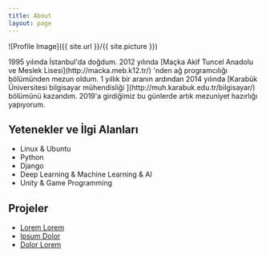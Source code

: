 ```yaml
---
title: About
layout: page
---
```

![Profile Image]({{ site.url }}/{{ site.picture }})

<p>1995 yılında İstanbul'da doğdum. 2012 yılında [Maçka Akif Tuncel Anadolu ve Meslek Lisesi](http://macka.meb.k12.tr/) 'nden ağ programcılığı bölümünden mezun oldum. 1 yıllık bir aranın ardından 2014 yılında [Karabük Üniversitesi bilgisayar mühendisliği ](http://muh.karabuk.edu.tr/bilgisayar/) bölümünü kazandım. 2019'a girdiğimiz bu günlerde artık mezuniyet hazırlığı yapıyorum.

<h2>Yetenekler ve İlgi Alanları</h2>

<ul class="skill-list">
	<li>Linux & Ubuntu</li>
	<li>Python</li>
	<li>Django</li>
	<li>Deep Learning & Machine Learning & AI</li>
	<li>Unity & Game Programming </li>
</ul>

<h2>Projeler</h2>

<ul>
	<li><a href="https://github.com/">Lorem Lorem</a></li>
	<li><a href="https://github.com/">Ipsum Dolor</a></li>
	<li><a href="https://github.com/">Dolor Lorem</a></li>
</ul>
